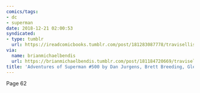 ```yaml
---
comics/tags: 
- dc 
- superman
date: 2018-12-21 02:00:53
syndicated:
- type: tumblr
  url: https://ireadcomicbooks.tumblr.com/post/181283087778/travisellisor-page-62-from-adventures-of
via:
  name: brianmichaelbendis
  url: https://brianmichaelbendis.tumblr.com/post/181184720669/travisellisor-page-62-from-adventures-of
title: 'Adventures of Superman #500 by Dan Jurgens, Brett Breeding, Glenn Whitmore and John Costanza'
---
```


Page 62
